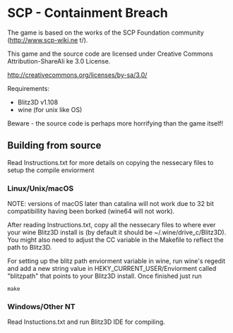 # SCP - Containment Breach

The game is based on the works of the SCP Foundation community (http://www.scp-wiki.ne
t/).

This game and the source code are licensed under Creative Commons Attribution-ShareAli
ke 3.0 License.

http://creativecommons.org/licenses/by-sa/3.0/

Requirements:
- Blitz3D v1.108
- wine (for unix like OS)

Beware - the source code is perhaps more horrifying than the game itself!

## Building from source

Read Instructions.txt for more details on copying
the nessecary files to setup the compile enviorment
### Linux/Unix/macOS

NOTE: versions of macOS later than catalina will not work due to 32 bit compatibillity
having been borked (wine64 will not work).

After reading Instructions.txt, copy all the nessecary files to where ever your wine Blitz3D
install is (by default it should be ~/.wine/drive_c/Blitz3D). You might also need to adjust the
CC variable in the Makefile to reflect the path to Blitz3D. 

For setting up the blitz path
enviorment variable in wine, run wine's regedit and add a new string value in HEKY_CURRENT_USER/Enviorment called
"blitzpath" that points to your Blitz3D install. Once finished just run

~~~
make
~~~

### Windows/Other NT
Read Instuctions.txt and run Blitz3D IDE for compiling.

